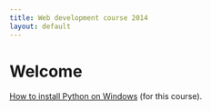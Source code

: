 ```yaml
---
title: Web development course 2014
layout: default
---
```


# Welcome

[How to install Python on Windows](installing_python.html) (for this course).
